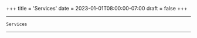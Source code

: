 +++
title = 'Services'
date = 2023-01-01T08:00:00-07:00
draft = false
+++

------------



    Services

------------